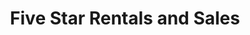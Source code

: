---
title: "Five Star Rentals and Sales"
url: /comfort/five-star-rentals-and-sales/
shop: storage rental
---